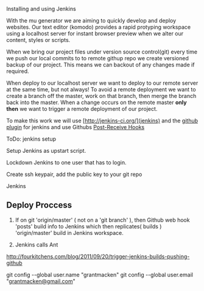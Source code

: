 Installing and using Jenkins

With the mu generator we are aiming to quickly develop and deploy websites.
Our text editor (komodo) provides a rapid protyping workspace using a
localhost server for instant browser preview when we alter our content, styles or
scripts.

When we bring our project files under version source control(git) every time we
push our local commits to to remote githup repo we create versioned backup of
our project. This means we can backout of any changes made if required.

When deploy to our localhost server we want to deploy to our remote server at
the same time, but not always! To avoid a remote deployment we want to create a
branch off the master, work on that branch, then merge the branch back into the
master. When a change occurs on the remote master **only then** we want to trigger a
remote deployment of our project.



To make this work we will use [http://jenkins-ci.org/](jenkins) and the [github plugin](https://wiki.jenkins-ci.org/display/JENKINS/GitHub+plugin)
for jenkins and use Githubs [Post-Receive Hooks](https://help.github.com/articles/post-receive-hooks)

ToDo: jenkins setup

Setup Jenkins as upstart script.

Lockdown Jenkins to one user that has to login.

Create ssh keypair, add the public key to your git repo





Jenkins

Deploy Proccess
---------------

1. If on git 'origin/master' ( not on a 'git branch' ), then Github
web hook 'posts' build info to Jenkins which then replicates( builds )
'origin/master' build in Jenkins workspace.

2. Jenkins calls Ant

http://fourkitchens.com/blog/2011/09/20/trigger-jenkins-builds-pushing-github

git config --global user.name "grantmacken"
git config --global user.email  "grantmacken@gmail.com"

